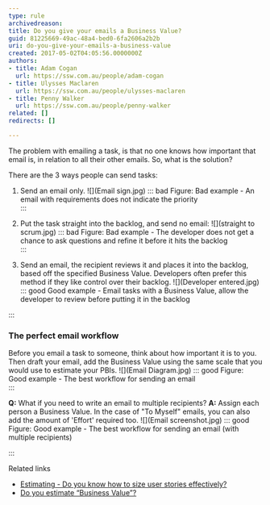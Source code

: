 ```yaml
---
type: rule
archivedreason: 
title: Do you give your emails a Business Value?
guid: 81225669-49ac-48a4-bed0-6fa2606a2b2b
uri: do-you-give-your-emails-a-business-value
created: 2017-05-02T04:05:56.0000000Z
authors:
- title: Adam Cogan
  url: https://ssw.com.au/people/adam-cogan
- title: Ulysses Maclaren
  url: https://ssw.com.au/people/ulysses-maclaren
- title: Penny Walker
  url: https://ssw.com.au/people/penny-walker
related: []
redirects: []

---
```


The problem with emailing a task, is that no one knows how important that email is, in relation to all their other emails. So, what is the solution?

<!--endintro-->

There are the 3 ways people can send tasks:

1. Send an email only.
![](Email sign.jpg)
::: bad
Figure: Bad example - An email with requirements does not indicate the priority  
:::

2. Put the task straight into the backlog, and send no email:
![](straight to scrum.jpg)
::: bad
Figure: Bad example - The developer does not get a chance to ask questions and refine it before it hits the backlog  
:::

3. Send an email, the recipient reviews it and places it into the backlog, based off the specified Business Value. Developers often prefer this method if they like control over their backlog.
![](Developer entered.jpg)
::: good
Good example - Email tasks with a Business Value, allow the developer to review before putting it in the backlog

:::





### The perfect email workflow


Before you email a task to someone, think about how important it is to you.  Then draft your email, add the Business Value using the same scale that you would use to estimate your PBIs.
![](Email Diagram.jpg)
::: good
Figure: Good example - The best workflow for sending an email  
:::


**Q:** What if you need to write an email to multiple recipients?
 **A:** Assign each person a Business Value. In the case of "To Myself" emails, you can also add the amount of 'Effort' required too.
![](Email screenshot.jpg)
::: good
Figure: Good example - The best workflow for sending an email (with multiple recipients)

:::


Related links



* [Estimating - Do you know how to size user stories effectively?](/estimating-do-you-know-how-to-size-user-stories-effectively)
* [Do you estimate “Business Value”?](/do-you-estimate-business-value)
